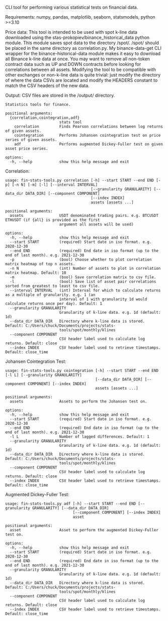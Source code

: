 CLI tool for performing various statistical tests on financial data. 

Requirements: numpy, pandas, matplotlib, seaborn, statsmodels, python >=3.10

Price data: This tool is intended to be used with spot k-line data downloaded using the stas-prokopiev/binance_historical_data python module.  This module saves spot data to the directory /spot/.  /spot/ should be placed in the same directory as correlation.py.  My binance-data-get CLI wrapper for the binance-historical-data module makes it easy to download all Binance k-line data at once.  You may want to remove all non-token contract data such as UP and DOWN contracts before looking for correlations between all assets.  Modifying the tool to be compatible with other exchanges or non-k-line data is quite trivial: just modify the directory of where the data CSVs are located and modify the HEADERS constant to match the CSV headers of the new data.

Output: CSV files are stored in the /output/ directory. 


    Statistics tools for finance.

    positional arguments:
      {correlation,cointegration,adf}
                            stats tool
        correlation         Finds Pearson correlations between log returns of given assets.
        cointegration       Performs Johansen cointegration test on price series of given assets.
        adf                 Performs augmented Dickey-Fuller test on given asset price series.

    options:
      -h, --help            show this help message and exit


Correlation:

    usage: fin-stats-tools.py correlation [-h] --start START --end END [-p] [-n N] [-m] [-l] [--interval INTERVAL]
                                          [--granularity GRANULARITY] [--data_dir DATA_DIR] [--component COMPONENT]
                                          [--index INDEX]
                                          assets [assets ...]
    
    positional arguments:
      assets                USDT denominated trading pairs. e.g. BTCUSDT ETHUSDT (if {all} is provided as the first
                            argument all assets will be used)
    
    options:
      -h, --help            show this help message and exit
      --start START         (required) Start date in iso format. e.g. 2020-12-30
      --end END             (required) End date in iso format (up to the end of last month). e.g. 2021-12-30
      -p                    (bool) Choose whether to plot correlation matrix heatmap of top n assets.
      -n N                  (int) Number of assets to plot in correlation matrix heatmap. Default: 10
      -m                    (bool) Save correlation matrix to csv file.
      -l                    (bool) Save list of asset pair correlations sorted from greatest to least to csv file.
      --interval INTERVAL   (int) Interval for which to calculate returns as a multiple of granularity. e.g. 1 (an
                            interval of 1 with granularity 1d would calculate returns once per day). Default: 1
      --granularity GRANULARITY
                            Granularity of k-line data. e.g. 1d (default: 1d)
      --data_dir DATA_DIR   Directory where k-line data is stored. Default: C:/Users/chuck/Documents/projects/stats-
                            tools/spot/monthly/klines
      --component COMPONENT
                            CSV header label used to calculate log returns. Default: close
      --index INDEX         CSV header label used to retrieve timestamps. Default: close_time


Johansen Cointegration Test:

    usage: fin-stats-tools.py cointegration [-h] --start START --end END [-l L] [--granularity GRANULARITY]
                                            [--data_dir DATA_DIR] [--component COMPONENT] [--index INDEX]
                                            assets [assets ...]
    
    positional arguments:
      assets                Assets to perform the Johansen test on.
    
    options:
      -h, --help            show this help message and exit
      --start START         (required) Start date in iso format. e.g. 2020-12-30
      --end END             (required) End date in iso format (up to the end of last month). e.g. 2021-12-30
      -l L                  Number of lagged differences. Default: 1
      --granularity GRANULARITY
                            Granularity of k-line data. e.g. 1d (default: 1d)
      --data_dir DATA_DIR   Directory where k-line data is stored. Default: C:/Users/chuck/Documents/projects/stats-
                            tools/spot/monthly/klines
      --component COMPONENT
                            CSV header label used to calculate log returns. Default: close
      --index INDEX         CSV header label used to retrieve timestamps. Default: close_time


Augmented Dickey-Fuller Test:

    usage: fin-stats-tools.py adf [-h] --start START --end END [--granularity GRANULARITY] [--data_dir DATA_DIR]
                                  [--component COMPONENT] [--index INDEX]
                                  asset
    
    positional arguments:
      asset                 Asset to perform the augmented Dickey-Fuller test on.
    
    options:
      -h, --help            show this help message and exit
      --start START         (required) Start date in iso format. e.g. 2020-12-30
      --end END             (required) End date in iso format (up to the end of last month). e.g. 2021-12-30
      --granularity GRANULARITY
                            Granularity of k-line data. e.g. 1d (default: 1d)
      --data_dir DATA_DIR   Directory where k-line data is stored. Default: C:/Users/chuck/Documents/projects/stats-
                            tools/spot/monthly/klines
      --component COMPONENT
                            CSV header label used to calculate log returns. Default: close
      --index INDEX         CSV header label used to retrieve timestamps. Default: close_time

